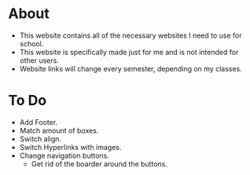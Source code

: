 # About
- This website contains all of the necessary websites I need to use for school. 
- This website is specifically made just for me and is not intended for other users.
- Website links will change every semester, depending on my classes.

# To Do
- Add Footer.
- Match amount of boxes.
- Switch align.
- Switch Hyperlinks with images.
- Change navigation buttons.
  - Get rid of the boarder around the buttons.
